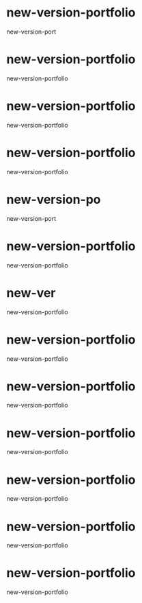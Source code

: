 # new-version-portfolio
new-version-port
# new-version-portfolio

new-version-portfolio

# new-version-portfolio

new-version-portfolio
# new-version-portfolio


new-version-portfolio
# new-version-po
new-version-port
# new-version-portfolio
new-version-portfolio

# new-ver
new-version-portfolio
# new-version-portfolio




new-version-portfolio
# new-version-portfolio

new-version-portfolio

# new-version-portfolio
new-version-portfolio

# new-version-portfolio
new-version-portfolio

# new-version-portfolio
new-version-portfolio

# new-version-portfolio
new-version-portfolio
